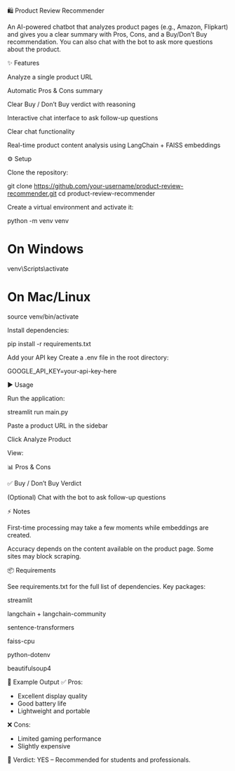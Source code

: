 🛍️ Product Review Recommender

An AI-powered chatbot that analyzes product pages (e.g., Amazon, Flipkart) and gives you a clear summary with Pros, Cons, and a Buy/Don’t Buy recommendation.
You can also chat with the bot to ask more questions about the product.

✨ Features

Analyze a single product URL

Automatic Pros & Cons summary

Clear Buy / Don’t Buy verdict with reasoning

Interactive chat interface to ask follow-up questions

Clear chat functionality

Real-time product content analysis using LangChain + FAISS embeddings

⚙️ Setup

Clone the repository:

git clone https://github.com/your-username/product-review-recommender.git
cd product-review-recommender


Create a virtual environment and activate it:

python -m venv venv
# On Windows
venv\Scripts\activate
# On Mac/Linux
source venv/bin/activate


Install dependencies:

pip install -r requirements.txt


Add your API key
Create a .env file in the root directory:

GOOGLE_API_KEY=your-api-key-here

▶️ Usage

Run the application:

streamlit run main.py


Paste a product URL in the sidebar

Click Analyze Product

View:

📊 Pros & Cons

✅ Buy / Don’t Buy Verdict

(Optional) Chat with the bot to ask follow-up questions

⚡ Notes

First-time processing may take a few moments while embeddings are created.

Accuracy depends on the content available on the product page. Some sites may block scraping.

📦 Requirements

See requirements.txt for the full list of dependencies.
Key packages:

streamlit

langchain + langchain-community

sentence-transformers

faiss-cpu

python-dotenv

beautifulsoup4

📌 Example Output
✅ Pros:
- Excellent display quality
- Good battery life
- Lightweight and portable

❌ Cons:
- Limited gaming performance
- Slightly expensive

🎯 Verdict:
YES – Recommended for students and professionals.